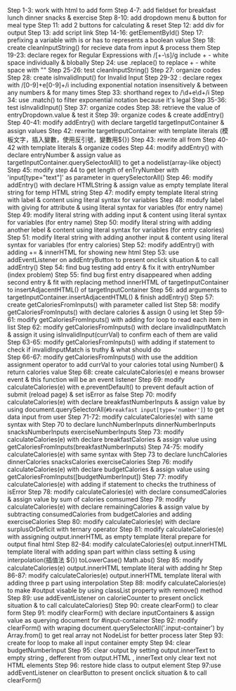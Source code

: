 Step 1-3: work with html to add form
Step 4-7: add fieldset for breakfast lunch dinner snacks & exercise
Step 8-10: add dropdown menu & button for meal type
Step 11: add 2 buttons for calculating & reset
Step 12: add div for output
Step 13: add script link
Step 14-16: getElementById()
Step 17: prefixing a variable with is or has to represents a boolean value
Step 18: create cleanInputString() for recieve data from input & process them 
Step 19-23: declare regex for Regular Expressions with /[+-\s]/g include + - white space individually & blobally
Step 24: use .replace() to replace + - white space with ""
Step 25-26: test cleanInputString()
Step 27: organize codes
Step 28: create isInvalidInput() for Invalid Input
Step 29-32 : declare regex with /[0-9]+e[0-9]+/i including exponential notation insensitively & between any numbers & for many times
Step 33: shorthand regex to /\d+e\d+/i
Step 34: use .match() to filter exponential notation because it's legal
Step 35-36: test isInvalidInput()
Step 37: organize codes
Step 38: retrieve the value of entryDropdown.value & test it
Step 39: organize codes & create addEntry()
Step 40-41: modify addEntry() with declare targetId targetInputContainer & assign values
Step 42: rewrite targetInputContainer with template literals (模板文字，插入變數，使用反引號，變數用${})
Step 43: rewrite all from Step 40-42 with template literals &  organize codes
Step 44: modify addEntry() with declare entryNumber & assign value as targetInputContainer.querySelectorAll() to get a nodelist(array-like object)
Step 45: modify step 44 to get length of enTryNumber with 'input[type="text"]' as parameter in querySelectorAll()
Step 46: modify addEntry() with declare HTMLString & assign value as empty template literal string for temp HTML string
Step 47: modify empty template literal string with label & content using literal syntax for variables 
Step 48: modufy label with giving for attribute & using literal syntax for variables (for entry name)
Step 49: modify literal string with adding input & content using literal syntax for variables (for entry name)
Step 50: modify literal string with adding another lebel & content using literal syntax for variables (for entry calories)
Step 51: modify literal string with adding another input & content using literal syntax for variables (for entry calories)
Step 52: modify addEntry() with adding += & innerHTML for showing new html
Step 53: use addEventListener on addEntryButton to present onclick situation & to call addEntry()
Step 54: find bug testing add entry & fix it with entryNumber (index problem)
Step 55: find bug first entry disappeared when adding second entry & fit with replacing method innerHTML of targetInputContainer to insertAdjacentHTML() of targetInputContainer
Step 56: add arguments to targetInputContainer.insertAdjacentHTML() & finish addEntry()
Step 57: create getCaloriesFromInputs() with parameter called list
Step 58: modify getCaloriesFromInputs() with declare calories & assign 0 using let
Step 59-61: modify getCaloriesFromInputs() with adding for loop to read each item in list 
Step 62: modify getCaloriesFromInputs() with declare invalidInputMatch & assign it using isInvalidInput(currVal) to confirm each of them are valid 
Step 63-65: modify getCaloriesFromInputs() with adding if statement to check if invalidInputMatch is truthy & what should do  
Step 66-67: modify getCaloriesFromInputs() with use the addition assignment operator to add currVal to your calories total using Number() & return calories value
Step 68: create calculateCalories(e) e means browser event & this function will be an event listener
Step 69: modify calculateCalories(e) with e.preventDefault() to prevent default action of submit (reload page) & set isError as false
Step 70: modify calculateCalories(e) with declare breakfastNumberInputs & assign value by using document.querySelectorAll(`#breakfast input[type='number']`) to get data input from user
Step 71-72: modify calculateCalories(e) with same syntax with Step 70 to declare lunchNumberInputs dinnerNumberInputs snacksNumberInputs exerciseNumberInputs
Step 73: modify calculateCalories(e) with declare breakfastCalories & assign value using getCaloriesFromInputs(breakfastNumberInputs)
Step 74-75: modify calculateCalories(e) with same syntax with Step 73 to declare lunchCalories dinnerCalories snacksCalories exerciseCalories
Step 76: modify calculateCalories(e) with declare budgetCalories & assign value using getCaloriesFromInputs([budgetNumberInput])
Step 77: modify calculateCalories(e) with adding if statement to checks the truthiness of isError 
Step 78: modify calculateCalories(e) with declare consumedCalories & assign value by sum of calories comsumed
Step 79: modify calculateCalories(e) with declare remainingCalories & assign value by subtracting consumedCalories from budgetCalories and adding exerciseCalories
Step 80: modify calculateCalories(e) with declare surplusOrDeficit with ternary operator 
Step 81: modify calculateCalories(e) with assigning output.innerHTML as empty template literal prepare for output final html
Step 82-84: modify calculateCalories(e) output.innerHTML template literal with adding span part within class setting & using interpolation(插值法 ${}) toLowerCase() Math.abs()
Step 85: modify calculateCalories(e) output.innerHTML template literal with adding hr
Step 86-87: modify calculateCalories(e) output.innerHTML template literal with adding three p part using interpolation
Step 88: modify calculateCalories(e) to make #output visable by using classList property with remove() method
Step 89: use addEventListener on calorieCounter to present onclick situation & to call calculateCalories()
Step 90: create clearForm() to clear form
Step 91: modify clearForm() with declare inputContainers & assign value as querying document for #input-container
Step 92: modify clearForm() with wraping document.querySelectorAll('.input-container') by Array.from() to get real array not NodeList for better process later
Step 93: create for loop to make all input container empty
Step 94: clear budgetNumberInput
Step 95: clear output by setting output.innerText to empty string , defferent from output.HTML , innerText only clear text not HTML elements
Step 96: restore hide class to output element
Step 97:use addEventListener on clearButton to present onclick situation & to call clearForm()

